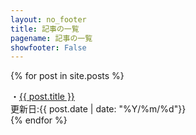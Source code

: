 ```yaml
---
layout: no_footer
title: 記事の一覧
pagename: 記事の一覧
showfooter: False
---
```

{% for post in site.posts %}
<div class="post_link">
<div class="post_title">
・<a href="{{ post.url }}">{{ post.title }}</a>
</div>
更新日:{{ post.date | date: "%Y/%m/%d"}} 
</div>
{% endfor %}